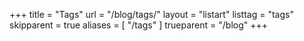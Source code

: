 +++
title = "Tags"
url = "/blog/tags/"
layout = "listart"
listtag = "tags"
skipparent = true
aliases = [ "/tags" ]
trueparent = "/blog"
+++